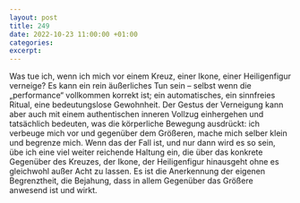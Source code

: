 ```yaml
---
layout: post
title: 249
date: 2022-10-23 11:00:00 +01:00
categories: 
excerpt: 
---
```


Was tue ich, wenn ich mich vor einem Kreuz, einer Ikone, einer Heiligenfigur verneige? Es kann ein rein äußerliches Tun sein – selbst wenn die „performance“ vollkommen korrekt ist; ein automatisches, ein sinnfreies Ritual, eine bedeutungslose Gewohnheit. Der Gestus der Verneigung kann aber auch mit einem authentischen inneren Vollzug einhergehen und tatsächlich bedeuten, was die körperliche Bewegung ausdrückt: ich verbeuge mich vor und gegenüber dem Größeren, mache mich selber klein und begrenze mich. Wenn das der Fall ist, und nur dann wird es so sein, übe ich eine viel weiter reichende Haltung ein, die über das konkrete Gegenüber des Kreuzes, der Ikone, der Heiligenfigur hinausgeht ohne es gleichwohl außer Acht zu lassen. Es ist die Anerkennung der eigenen Begrenztheit, die Bejahung, dass in allem Gegenüber das Größere anwesend ist und wirkt.
